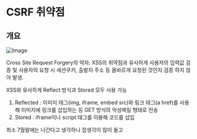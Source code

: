 # CSRF 취약점

## 개요

![Image](https://i.imgur.com/g0p1Q6S.png)

Cross Site Request Forgery의 약자.
XSS의 취약점과 유사하게 사용자의 입력값 검증 및 사용자의 요청 시 세션쿠키, 출발지 주소 등 올바르게 요청된 것인지 검증 하지 않아 발생.

XSS와 유사하게 Reflect 방식과 Stored 모두 사용 가능
1. Reflected : 이미지 태그(img, iframe, embed src)와 링크 태그(a href)를 사용해 이미지에 링크를 삽입하는 등 GET 방식의 악성메일 형태로 전송
2. Stored : iframe이나 script 태그를 이용해 코드를 삽입








































































최소 7월말에는 나간다고 생각하니 잡생각이 많이 들고 